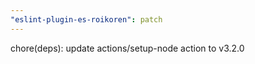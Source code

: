 ```yaml
---
"eslint-plugin-es-roikoren": patch
---
```


chore(deps): update actions/setup-node action to v3.2.0
